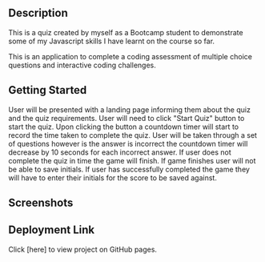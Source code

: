## Description

This is a quiz created by myself as a Bootcamp student to demonstrate some of my Javascript skills I have learnt on the course so far.

This is an application to complete a coding assessment of multiple choice questions and interactive coding challenges.

## Getting Started

User will be presented with a landing page informing them about the quiz and the quiz requirements. User will need to click "Start Quiz" button to start the quiz. Upon clicking the button a countdown timer will start to record the time taken to complete the quiz. User will be taken through a set of questions however is the answer is incorrect the countdown timer will decrease by 10 seconds for each incorrect answer. If user does not complete the quiz in time the game will finish. If game finishes user will not be able to save initials. If user has successfully completed the game they will have to enter their initials for the score to be saved against.

## Screenshots

## Deployment Link

Click [here] to view project on GitHub pages.
